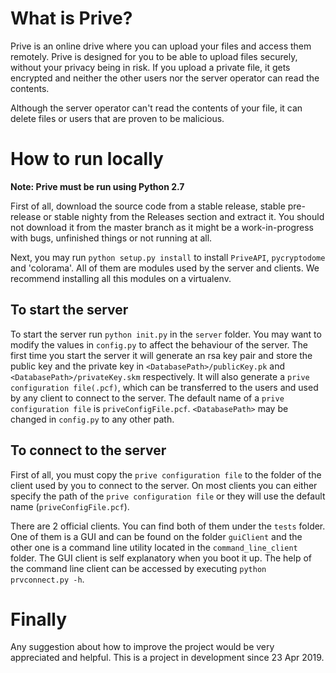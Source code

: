 # What is Prive?
Prive is an online drive where you can upload your files and access them remotely. Prive is designed for you to be able to upload files securely, without your privacy being in risk. If you upload a private file, it gets encrypted and neither the other users nor the server operator can read the contents.

Although the server operator can't read the contents of your file, it can delete files or users that are proven to be malicious.

# How to run locally

**Note: Prive must be run using Python 2.7**

First of all, download the source code from a stable release, stable pre-release or stable nighty from the Releases section and extract it. You should not download it from the master branch as it might be a work-in-progress with bugs, unfinished things or not running at all.

Next, you may run `python setup.py install` to install `PriveAPI`, `pycryptodome` and 'colorama'. All of them are modules used by the server and clients. We recommend installing all this modules on a virtualenv.

## To start the server

To start the server run `python init.py` in the `server` folder. You may want to modify the values in `config.py` to affect the behaviour of the server. The first time you start the server it will generate an rsa key pair and store the public key and the private key in `<DatabasePath>/publicKey.pk` and `<DatabasePath>/privateKey.skm` respectively. It will also generate a `prive configuration file(.pcf)`, which can be transferred to the users and used by any client to connect to the server. The default name of a `prive configuration file` is `priveConfigFile.pcf`. `<DatabasePath>` may be changed in `config.py` to any other path.

## To connect to the server

First of all, you must copy the `prive configuration file` to the folder of the client used by you to connect to the server. On most clients you can either specify the path of the `prive configuration file` or they will use the default name (`priveConfigFile.pcf`).

There are 2 official clients. You can find both of them under the `tests` folder. One of them is a GUI and can be found on the folder `guiClient` and the other one is a command line utility located in the `command_line_client` folder.
The GUI client is self explanatory when you boot it up. The help of the command line client can be accessed by executing `python prvconnect.py -h`.

# Finally
Any suggestion about how to improve the project would be very appreciated and helpful. This is a project in development since 23 Apr 2019.
